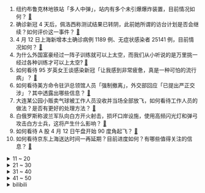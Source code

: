 1. 纽约布鲁克林地铁站「多人中弹」，站内有多个未引爆爆炸装置，目前情况如何？ [:link:](https://www.zhihu.com/question/527561993)
2. 确诊新冠 4 天后，佩洛西称测试结果已转阴，此前她所谓的访台计划是否会继续？如何评价这一事件？ [:link:](https://www.zhihu.com/question/527449969)
3. 4 月 12 日上海新增本土确诊病例 1189 例、无症状感染者 25141 例，目前情况如何？ [:link:](https://www.zhihu.com/question/527624299)
4. 为什么外国富豪经过一阵子训练就可以上太空，而我们从小听说的是万里挑一经过各种训练才可以上太空? [:link:](https://www.zhihu.com/question/527114023)
5. 如何看待 95 岁英女王谈感染新冠「让我感到非常疲惫，真是一种可怕的流行病」？ [:link:](https://www.zhihu.com/question/527314657)
6. 如何看待美方命令驻沪总领馆人员「强制撤离」，外交部回应「已提出严正交涉」？其中透露出哪些信息？ [:link:](https://www.zhihu.com/question/527498647)
7. 大连某公园小贩卖气球被工作人员没收并当场全部放飞，如何看待工作人员的做法？是否有更好的处理方法？ [:link:](https://www.zhihu.com/question/527301206)
8. 白俄罗斯称波兰军队向白方开火射击，损坏口岸设施，使用高频闪光灯和弹弓攻击白方士兵，这将产生什么影响？ [:link:](https://www.zhihu.com/question/527439757)
9. 如何看待 A 股 4 月 12 日午盘开始 90 度角起飞？ [:link:](https://www.zhihu.com/question/527479955)
10. 如何看待京东上海送达时间一再延期？目前进度如何？有哪些值得关注的信息？ [:link:](https://www.zhihu.com/question/527466928)
<details>
<summary>11 ~ 20</summary>

11. 如何看待老坛酸菜方便面重返超市货架？你还会重新购买吗？ [:link:](https://www.zhihu.com/question/527515767)
12. 普京称俄罗斯不打算自我孤立，将与有意愿的伙伴国家开展合作，释放了什么信号？ [:link:](https://www.zhihu.com/question/527519623)
13. 有上海市民在家中水培蔬菜，这靠谱吗？要多久能吃上？ [:link:](https://www.zhihu.com/question/526887934)
14. 我工作 17 年，还有 1 年半退休，被公司经济性裁员，补偿是 n+3，如果我要求仲裁会怎么赔偿？ [:link:](https://www.zhihu.com/question/511779495)
15. 如何看待世卫组织称非洲超三分之二人口可能已感染新冠？这意味着什么，将带来哪些影响？ [:link:](https://www.zhihu.com/question/526667520)
16. 一篇 Nature 论文和 100 万美元（直接到账），你选哪个？ [:link:](https://www.zhihu.com/question/452216513)
17. 如何看待上海卫健委发布会称「上海防范区不是『放飞区』，管控区、封控区更不是」，如何解读该措施？ [:link:](https://www.zhihu.com/question/527484247)
18. 多家银行相继发布公告「下调个人账户线上相关业务交易限额」，将带来哪些影响？ [:link:](https://www.zhihu.com/question/527510041)
19. 如何看待一英国留学生质疑芬达橙配料表双标，英国版里有果汁，陕西中粮工作人员称添加的东西符合国家标准？ [:link:](https://www.zhihu.com/question/527348464)
20. 如何评价清华大学计算机系严蔚敏教授的书籍《数据结构》? [:link:](https://www.zhihu.com/question/266314173)
</details>
<details>
<summary>21 ~ 30</summary>

21. 欧冠 1/4 决赛次回合皇家马德里 2:3 切尔西，总比分 5:4 晋级四强，如何评价这场比赛？ [:link:](https://www.zhihu.com/question/527617412)
22. 国家卫健委表示上海疫情处于快速上升期，社区传播尚没有得到有效遏制，目前上海情况如何？ [:link:](https://www.zhihu.com/question/527496021)
23. 如何看待家长称孩子沉迷短视频就像是「温水煮青蛙」？ [:link:](https://www.zhihu.com/question/527433463)
24. 国家市场监督管理总局批准《电子烟》强制性国家标准， 自 10 月 1 日起实施，将带来哪些影响？ [:link:](https://www.zhihu.com/question/527532672)
25. 国际救援组织表示，西非正面临十年来最严重粮食危机，有哪些信息值得关注？ [:link:](https://www.zhihu.com/question/527292414)
26. 房子默认给弟弟，我该怎么办？ [:link:](https://www.zhihu.com/question/382773413)
27. 6个月的宝宝头睡平了，还能睡回来吗？ [:link:](https://www.zhihu.com/question/522599151)
28. 三国杀中曹丕为什么经久不衰？以及在各个身份中都有哪些玩法？ [:link:](https://www.zhihu.com/question/521832186)
29. 计算机专业大一学生，编程基础较差，有哪些有梯度的刷题网站或者 app 值得推荐? [:link:](https://www.zhihu.com/question/379919726)
30. 没FMVP的库里、没MVP的韦德、没DPOY的邓肯，三者谁最可惜？ [:link:](https://www.zhihu.com/question/376768585)
</details>
<details>
<summary>31 ~ 40</summary>

31. 如何评价《王者荣耀》受邀参加环球影城的季节性活动？ [:link:](https://www.zhihu.com/question/526700752)
32. 上海会不会成为下一个天津？ [:link:](https://www.zhihu.com/question/517929844)
33. 学历对一个女孩子真的有那么重要吗？ [:link:](https://www.zhihu.com/question/527619475)
34. 想知道怎么忘记一个人? [:link:](https://www.zhihu.com/question/523274666)
35. 如何看待美国消费者通胀预期飙升，再创历史新高，可能是哪些原因导致的？ [:link:](https://www.zhihu.com/question/527424861)
36. 你们喜欢了很久的那个人，有什么遗憾？ [:link:](https://www.zhihu.com/question/526486634)
37. 有什么沙雕小说推荐？ [:link:](https://www.zhihu.com/question/376870687)
38. 对家具一窍不通，怎样选购家具？ [:link:](https://www.zhihu.com/question/422641409)
39. 俄外长称「俄罗斯寻求结束美国主导的世界秩序」，这释放了哪些信息？ [:link:](https://www.zhihu.com/question/527455034)
40. 4 月 12 日山东新增「3+19」，均在济南，目前当地情况如何？ [:link:](https://www.zhihu.com/question/527624156)
</details>
<details>
<summary>41 ~ 50</summary>

41. 你摘抄过哪些非常棒的句子？ [:link:](https://www.zhihu.com/question/515691621)
42. 有没有超级好看的小甜文？ [:link:](https://www.zhihu.com/question/506973436)
43. 如何看待「丈夫怕感染新冠不肯接返乡妻子回家」，妻子起诉离婚一事？ [:link:](https://www.zhihu.com/question/527430486)
44. 有报告称四成年轻人愿为不加班而降薪跳槽，如何看待这一情况？你跳槽的原因是什么？ [:link:](https://www.zhihu.com/question/525026215)
45. 生鲜蔬菜怎么才能保存到最久？ [:link:](https://www.zhihu.com/question/346306026)
46. 如何看待最近网上很火的「年纪轻轻工资就达到了 3200」？ [:link:](https://www.zhihu.com/question/520535266)
47. 学历不同的两个人真的可以走到最后吗？ [:link:](https://www.zhihu.com/question/527427364)
48. 感觉.net越来越凋零了，虽然dotnet6已经出来有段时间了，有没有这种感觉? [:link:](https://www.zhihu.com/question/526980501)
49. 累了的时候，发现自己走不下去时，却又不想放弃，毕竟这是当初自己选的，怎么办？ [:link:](https://www.zhihu.com/question/527463204)
50. 突然想明白读书真的很重要，我需要把稳定的工作辞了去读书吗？ [:link:](https://www.zhihu.com/question/527490878)
</details><details>
<summary>bilibili</summary>

1. 《武林外传》！！！它终于来了！ [:link:](//www.bilibili.com/video/BV14Y411E74z)
2. 有饱给我发视频，说他们在辟谣。我一看，不太对劲吧！ [:link:](//www.bilibili.com/video/BV1Aq4y1Y7Fe)
3. 崩溃了，不想当楼长了...... [:link:](//www.bilibili.com/video/BV1C94y1Z7qL)
4. 让 我 看 看 [:link:](//www.bilibili.com/video/BV1GZ4y127U6)
5. 小县城街头夜宵摊：4大美女坐阵，个个都有拿手小吃！ [:link:](//www.bilibili.com/video/BV1CZ4y127YD)
6. 我叫柯蓝，是附近有名的名蒸蛋（1） [:link:](//www.bilibili.com/video/BV1Zr4y1p7Da)
7. 孤勇者，但是听我说谢谢你❤ [:link:](//www.bilibili.com/video/BV1DF411u7V8)
8. 最后那用力一拔真的会笑死哈哈哈哈哈哈哈哈 [:link:](//www.bilibili.com/video/BV1AS4y127RK)
9. 六个男人为了一张床，居然闹成这样... [:link:](//www.bilibili.com/video/BV14i4y1D7UR)
10. 帅小伙耗时78天宅家自制臭豆腐，最后成品惊艳了！ [:link:](//www.bilibili.com/video/BV1mF411u7Lu)
<details>
<summary>11 ~ 20</summary>

11. 重铸四月番荣光！吾辈义不容辞！2022年四月新番吐槽！ [:link:](//www.bilibili.com/video/BV1hY4y1H7rE)
12. 重磅！中共中央 国务院关于加快建设全国统一大市场的意见 [:link:](//www.bilibili.com/video/BV1c34y1v7aD)
13. 这些up主是中学生和大学生的救星啊啊啊啊啊！！！学习方法｜免费课程｜兴趣技能｜生涯规划 [:link:](//www.bilibili.com/video/BV1tu411v77g)
14. 大伟哥都不知道的原神技巧，一年半的研究成果！ [:link:](//www.bilibili.com/video/BV1aT4y1Y7sq)
15. 打架前的正确操作 [:link:](//www.bilibili.com/video/BV1UY4y1H7Pb)
16. 「纯真的歌谣」：《原神》稻妻篇OST2雾海纪行主题印象曲MV [:link:](//www.bilibili.com/video/BV1YY4y1H7wD)
17. 【时长6小时31分】值得你单曲循环的100首宝藏热歌合集（戴上耳机 ♪ 原地起飞） [:link:](//www.bilibili.com/video/BV1fS4y1P7uM)
18. 这快板，打出了整个盛夏 [:link:](//www.bilibili.com/video/BV1sT4y1v7Zz)
19. 同是边防军人，这场求婚在离天空最近的地方！ [:link:](//www.bilibili.com/video/BV1t3411J7Wg)
20. 【凤凰传奇翻唱孤勇者】去吗？去啊！！战吗？战啊！！！ [:link:](//www.bilibili.com/video/BV1LY411E7UY)
</details>
<details>
<summary>21 ~ 30</summary>

21. 巴啦啦小魔仙出编舞啦！！ [:link:](//www.bilibili.com/video/BV1ca411q7Vx)
22. 没有人可以逃我的网课！ [:link:](//www.bilibili.com/video/BV1YS4y127wQ)
23. 【原神机关棋谭】(4.12完结)巧策之局！全图3000分满分攻略!堇庭华彩系列活动攻略!火列星屯满分轻松拿！风何去/枕仙桥/井生秋/春几回 [:link:](//www.bilibili.com/video/BV1vS4y1P7vP)
24. 作业勿点 [:link:](//www.bilibili.com/video/BV1H5411D7f8)
25. 《特战荣耀》：军旅？旅游！夏令营！cosplay！ [:link:](//www.bilibili.com/video/BV1aZ4y127Ru)
26. 仙剑3主题曲，最强改编版 [:link:](//www.bilibili.com/video/BV18Z4y1U723)
27. 【手书】【光与夜之恋】光启女帝传 [:link:](//www.bilibili.com/video/BV1TL4y1573k)
28. 其实我有一种比较小众的画风，你喜欢吗？ [:link:](//www.bilibili.com/video/BV1jL4y157C9)
29. 我 的 畜 生 朋 友 4 [:link:](//www.bilibili.com/video/BV1rS4y1P73v)
30. 马路傻手 [:link:](//www.bilibili.com/video/BV18Y4y1H7Gd)
</details>
<details>
<summary>31 ~ 40</summary>

31. 璃月，但是乡村特供版 [:link:](//www.bilibili.com/video/BV11S4y1P7UQ)
32. 新海诚2022动画新作《铃芽户缔》首曝预告，定档11.11 [:link:](//www.bilibili.com/video/BV1Ra411i7pn)
33. 台式卤肉饭 [:link:](//www.bilibili.com/video/BV1vS4y117LQ)
34. 我买了中国史上第三贵的奔驰 [:link:](//www.bilibili.com/video/BV1NF411G79g)
35. 二战最关键的转折点，改变世界命运的一战：斯大林格勒战役【历史调研室】 [:link:](//www.bilibili.com/video/BV1HL4y1577D)
36. 全网首吃深海机甲战车，身披铠甲，刀枪不入 [:link:](//www.bilibili.com/video/BV1Y44y1V7Xa)
37. 无人机扫描整座山！耗费30天，用10000张照片还原世界文化遗产 [:link:](//www.bilibili.com/video/BV1yS4y1w7V1)
38. 台上一分钟台下十年功！51岁刀马旦演员一身功夫仍惊艳众人！ [:link:](//www.bilibili.com/video/BV15Y4y1e7cz)
39. 好养活"我真的会谢 栓Q" [:link:](//www.bilibili.com/video/BV1wF411g74n)
40. 花腿 [:link:](//www.bilibili.com/video/BV16L4y1j7J8)
</details>
<details>
<summary>41 ~ 50</summary>

41. 彻底疯狂！谁都别拦着我们！！！ [:link:](//www.bilibili.com/video/BV1mY4y1H7wp)
42. 没错！我就是那个爱争东西的好闺蜜 [:link:](//www.bilibili.com/video/BV1V5411U7cz)
43. 今天发工资了，整点好的！ [:link:](//www.bilibili.com/video/BV1mq4y1a7qY)
44. 高速行驶时被重达3.5公斤的铁块砸中到“肝脏破裂”他用他生命中的最后76秒中救下了24名乘客，向英雄致敬！ [:link:](//www.bilibili.com/video/BV1Zr4y1p7Yd)
45. 【基德】史上最难问题，答案是分三种 [:link:](//www.bilibili.com/video/BV1EY411E7LE)
46. 【告别细弱】瘦子如何增粗手臂?!(含详细计划) [:link:](//www.bilibili.com/video/BV1Ba411i7pv)
47. 你吃过骆驼吗？一小伙花1680点个驼峰，刚上桌人就傻了… [:link:](//www.bilibili.com/video/BV1c34y1v77Q)
48. 今天我爸教我唱高音了 [:link:](//www.bilibili.com/video/BV1vT4y1Y7Pu)
49. 健身这个地方疼痛，就需要你小心了 [:link:](//www.bilibili.com/video/BV18S4y1279y)
50. 离谱！故意亲女朋友亲一半就跑…撩她一天她急眼了？ [:link:](//www.bilibili.com/video/BV1XS4y1Y7dD)
</details>
<details>
<summary>51 ~ 60</summary>

51. 猫咪因拿不起一支笔而气急败坏 [:link:](//www.bilibili.com/video/BV1pY4y1e7ao)
52. 【艾尔登法环: 一段历史】-- 世界/剧情一体式解读 (Leya蕾雅) 4K [:link:](//www.bilibili.com/video/BV1AY411E71m)
53. 季后赛四大天王准备就绪 [:link:](//www.bilibili.com/video/BV16S4y1P7Q3)
54. 奶茶人生 [:link:](//www.bilibili.com/video/BV1D3411J7fp)
55. 18岁的大叔，谁不爱呢 [:link:](//www.bilibili.com/video/BV1C34y1x7Hm)
56. 连续熬夜了十年，现在开始早睡早起，还来得及吗？ [:link:](//www.bilibili.com/video/BV1vS4y1P77L)
57. 你们认真听老师说.... [:link:](//www.bilibili.com/video/BV1Uq4y1a7vP)
58. 招牌灯坏了和没坏区别那么大！大 [:link:](//www.bilibili.com/video/BV1n5411U73d)
59. 当我学会擦边，男朋友做梦都笑醒了。。。 [:link:](//www.bilibili.com/video/BV1KZ4y127Ai)
60. 关于我的老师被卡成异形这件事 [:link:](//www.bilibili.com/video/BV1sL4y157jG)
</details>
<details>
<summary>61 ~ 70</summary>

61. 山东大哥“无情铁手”做大肉壮馍，酥到掉渣，配大葱一口一个香 [:link:](//www.bilibili.com/video/BV1DF411u7Lg)
62. 短视频公司的摸鱼方式！ [:link:](//www.bilibili.com/video/BV145411U7RX)
63. 硬 核 劝 降4.0 [:link:](//www.bilibili.com/video/BV1b44y1V7Xf)
64. 艾  尔  登  神  王#1 [:link:](//www.bilibili.com/video/BV1MA4y1972a)
65. 太吓人了，无处不在的漏电，幸好找到原因 [:link:](//www.bilibili.com/video/BV1g94y1d7i5)
66. 手在慢点就剩星期一了~~ [:link:](//www.bilibili.com/video/BV1k34y1x79q)
67. 试试睡前5分钟改善下腹部+腰间赘肉锻炼运动！ [:link:](//www.bilibili.com/video/BV1tL4y157YZ)
68. 我 的 世 界 极 速 版 3 [:link:](//www.bilibili.com/video/BV1y94y1Z7jj)
69. 剧TOP：我是你爹地！穿越剧鼻祖《寻秦记》第三回 [:link:](//www.bilibili.com/video/BV1d44y1V7ZP)
70. 爷青回 客官不可以 给我夹断气了 [:link:](//www.bilibili.com/video/BV1Jq4y1a7kq)
</details>
<details>
<summary>71 ~ 80</summary>

71. 乌克兰老奶奶弄混俄乌军队！举着苏联红旗欢迎俄军，却被乌军士兵当面踩在脚下 [:link:](//www.bilibili.com/video/BV1JL4y1j7d4)
72. 蹂 躏 这 只 鸡 ！ [:link:](//www.bilibili.com/video/BV1434y1x7LA)
73. ~寄寄寄寄摆摆摆摆摆~ [:link:](//www.bilibili.com/video/BV1YS4y127Vg)
74. 国家真实比例2 [:link:](//www.bilibili.com/video/BV1uZ4y127dW)
75. 假货敢问就敢说正品？有钱难买真原装 手柄超详细入坑指南！ [:link:](//www.bilibili.com/video/BV1MF411G75C)
76. 杭州竟然有16元的自助，大鱼大肉随便吃！无广试吃员 [:link:](//www.bilibili.com/video/BV1fF411u7qP)
77. 这就是我梦里最完美的西瓜了 [:link:](//www.bilibili.com/video/BV1EL4y1j7qh)
78. 【王老菊】草飞剑法！ | 艾尔登法环EP.18 [:link:](//www.bilibili.com/video/BV1LT4y1Y7P3)
79. 广 东 往 事 [:link:](//www.bilibili.com/video/BV14i4y1D7q5)
80. 一位当了两年三国杀up主的心声 [:link:](//www.bilibili.com/video/BV1Ma411q7fC)
</details>
<details>
<summary>81 ~ 90</summary>

81. 【原神手书】千 面 绫 君 [:link:](//www.bilibili.com/video/BV1wq4y1a74X)
82. 我让你马可走对抗路！ [:link:](//www.bilibili.com/video/BV13F411G7zn)
83. 韩国人为什么对泡菜执念这么强？【懂点儿啥】 [:link:](//www.bilibili.com/video/BV1D3411J75B)
84. 大家好！我们是RADWIMPS，我们来B站啦！ [:link:](//www.bilibili.com/video/BV16Y4y1i7wZ)
85. 【Animenz】Avid — 86 -不存在的战区- [:link:](//www.bilibili.com/video/BV1t3411J7UU)
86. 逛夜市+大李子+猪脚饭  厨子逛街¥67 [:link:](//www.bilibili.com/video/BV1oa411i7Hk)
87. 露一手给你们看看！ [:link:](//www.bilibili.com/video/BV1wA4y197h8)
88. 【花瓶手书】花花想要变得可爱 快给我笑着回应啊！ [:link:](//www.bilibili.com/video/BV1T3411n7Zv)
89. 猫咪身手大挑战 [:link:](//www.bilibili.com/video/BV1Ka411i7n7)
90. 当得知我的闲鱼买家是西工大附中的高中物理老师后，我害怕极了… [:link:](//www.bilibili.com/video/BV135411U7w8)
</details>
<details>
<summary>91 ~ 100</summary>

91. 外媒质问中方向塞尔维亚出售军事物资 赵立坚：什么意思？ [:link:](//www.bilibili.com/video/BV1C94y1Z7BZ)
92. 村书记找我作画啦，我是不是可以开始全县巡画了？ [:link:](//www.bilibili.com/video/BV1EL4y157DL)
93. 都市传说，灵异怪谈，金宵归来！《金宵大厦2》1-2集 [:link:](//www.bilibili.com/video/BV1LY411E7vL)
94. 如何激怒貝多芬 [:link:](//www.bilibili.com/video/BV1PF411G7Qw)
95. 也许是最后一次？琪琪恰恰，但是卡车~~ [:link:](//www.bilibili.com/video/BV1Qa411i7sb)
96. 全面放开！从郑州、哈尔滨到福州、兰州，接下来轮到谁了？ [:link:](//www.bilibili.com/video/BV1oY411L7nJ)
97. 张麻子！你根本不在鹅城，你躲哪儿去了？ [:link:](//www.bilibili.com/video/BV1FT4y1e7KD)
98. 你管我叫妹夫，我也管你叫妹夫，咱俩各论各的 [:link:](//www.bilibili.com/video/BV1NS4y1P7rC)
99. 绑架告别黄油手 [:link:](//www.bilibili.com/video/BV1pY4y1e7bD)
100. 沉浸式体验已婚男人的上午 [:link:](//www.bilibili.com/video/BV1244y1V7oT)
</details></details>